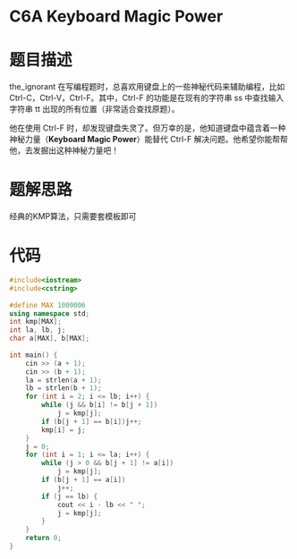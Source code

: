 # C6A Keyboard Magic Power
# 题目描述
the_ignorant 在写编程题时，总喜欢用键盘上的一些神秘代码来辅助编程，比如 Ctrl-C，Ctrl-V，Ctrl-F。其中，Ctrl-F 的功能是在现有的字符串 ss 中查找输入字符串 tt 出现的所有位置（非常适合查找原题）。

他在使用 Ctrl-F 时，却发现键盘失灵了。但万幸的是，他知道键盘中蕴含着一种神秘力量（**Keyboard Magic Power**）能替代 Ctrl-F 解决问题。他希望你能帮帮他，去发掘出这种神秘力量吧！
# 题解思路
经典的KMP算法，只需要套模板即可
# 代码
```c++
#include<iostream>  
#include<cstring>  
  
#define MAX 1000006  
using namespace std;  
int kmp[MAX];  
int la, lb, j;  
char a[MAX], b[MAX];  
  
int main() {  
    cin >> (a + 1);  
    cin >> (b + 1);  
    la = strlen(a + 1);  
    lb = strlen(b + 1);  
    for (int i = 2; i <= lb; i++) {  
        while (j && b[i] != b[j + 1])  
            j = kmp[j];  
        if (b[j + 1] == b[i])j++;  
        kmp[i] = j;  
    }  
    j = 0;  
    for (int i = 1; i <= la; i++) {  
        while (j > 0 && b[j + 1] != a[i])  
            j = kmp[j];  
        if (b[j + 1] == a[i])  
            j++;  
        if (j == lb) {  
            cout << i - lb << " ";  
            j = kmp[j];  
        }  
    } 
    return 0;
}
```